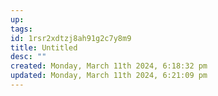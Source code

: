 ```yaml
---
up: 
tags: 
id: 1rsr2xdtzj8ah91g2c7y8m9
title: Untitled
desc: ""
created: Monday, March 11th 2024, 6:18:32 pm
updated: Monday, March 11th 2024, 6:21:09 pm
---
```

